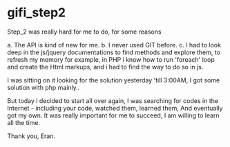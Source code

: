 # gifi_step2

Step_2 was really hard for me to do, for some reasons

a. The API is kind of new for me.
b. I never used GIT before.
c. I had to look deep in the js/jquery documentations to find methods and explore them, to refresh my memory
   for example, 
   in PHP i know how to run 'foreach' loop and create the Html markups, and i had to find the way to do so in js.

I was sitting on it looking for the solution yesterday 'till 3:00AM, 
I got some solution with php mainly..

But today i decided to start all over again,
I was searching for codes in the Internet - including your code, watched them, learned them,
And eventually got my own.
It was really important for me to succeed, 
I am willing to learn all the time.

Thank you,
Eran.
